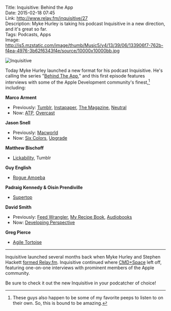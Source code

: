 Title: Inquisitive: Behind the App  
Date: 2015-02-18 07:45  
Link: http://www.relay.fm/inquisitive/27  
Description: Myke Hurley is taking his podcast Inquisitive in a new direction, and it's great so far.  
Tags: Podcasts, Apps  
Image: http://is5.mzstatic.com/image/thumb/Music5/v4/13/39/06/133906f7-762b-f4ea-4976-3b62f6343f4e/source/10000x10000bb.jpg  

![Inquisitive][mzstatic]

Today Myke Hurley launched a new format for his podcast Inquisitive. He's calling the series "[Behind The App][extras]," and this first episode features interviews with some of the Apple Development community's finest,[^cf] including:

**Marco Arment**

* Previously: [Tumblr][tumblr], [Instapaper][instapaper], [The Magazine][the-magazine], [Neutral][neutral]
* Now: [ATP][atp], [Overcast][overcast]

**Jason Snell**

* Previously: [Macworld][macworld]
* Now: [Six Colors][sixcolors], [Upgrade][relay]
	
**Matthew Bischoff**

* [Lickability][lickability], Tumblr
	
**Guy English**

* [Rogue Amoeba][rogueamoeba]
	
**Padraig Kennedy & Oisín Prendiville**

* [Supertop][supertop]
	
**David Smith**

* Previously: [Feed Wrangler][feedwrangler], [My Recipe Book][apple], [Audiobooks][apple 2]
* Now: [Developing Perspective][developingperspective]
	
**Greg Pierce**

* [Agile Tortoise][agiletortoise]

***

Inquisitive launched several months back when Myke Hurley and Stephen Hackett [formed Relay.fm][extras 2]. Inquisitive continued where [CMD+Space][5by5] left off, featuring one-on-one interviews with prominent members of the Apple community.

Be sure to check it out the new Inquisitive in your podcatcher of choice!

[^cf]: These guys also happen to be some of my favorite peeps to listen to on their own. So, this is bound to be amazing. 

[5by5]: http://5by5.tv/cmdspace "'CMD+Space' podcast"
[agiletortoise]: http://agiletortoise.com "Creators of Drafts for iOS"
[apple]: https://itunes.apple.com/us/app/my-recipe-book-your-recipes/id375811859?at=1l3vx9s "My Recipe Book on the App Store"
[apple 2]: https://itunes.apple.com/us/app/audiobooks/id311507490?at=1l3vx9s "Audiobooks on the App Store"
[atp]: http://atp.fm "The Accidental Tech Podcast"
[developingperspective]: http://developingperspective.com/ "Website for the 'Developing Perspective' podcast"
[extras]: http://www.extras.relay.fm/blog/2015/2/18/inquisitive-behind-the-app "Relay.fm introducing 'Behind the App'"
[extras 2]: http://www.extras.relay.fm/blog/2014/8/17/how-to-subscribe "How to subscribe to Relay.fm podcasts"
[feedwrangler]: https://feedwrangler.net/ "David Smith's RSS backend service"
[instapaper]: http://www.instapaper.com "Instapaper for iOS"
[lickability]: http://lickability.com/ "Website for Quotebook for iOS, among other apps"
[macworld]: http://www.macworld.com "Macworld"
[mzstatic]: http://is5.mzstatic.com/image/thumb/Music5/v4/13/39/06/133906f7-762b-f4ea-4976-3b62f6343f4e/source/10000x10000bb.jpg "Inquisitive"
[neutral]: http://neutral.fm/ "'Neutral' podcast"
[overcast]: http://overcast.fm "Overcast webapp"
[relay]: http://www.relay.fm/upgrade "'Upgrade' podcast"
[rogueamoeba]: http://www.rogueamoeba.com/ "Developer of 'Audio Hijack,' among other apps"
[sixcolors]: http://www.sixcolors.com "Jason Snell's blog, Six Colors"
[supertop]: http://supertop.co "Creators of 'Castro' for iOS"
[the-magazine]: http://the-magazine.org "Marco Arment's 'The Magazine'"
[tumblr]: https://tumblr.com/ "tumblr"